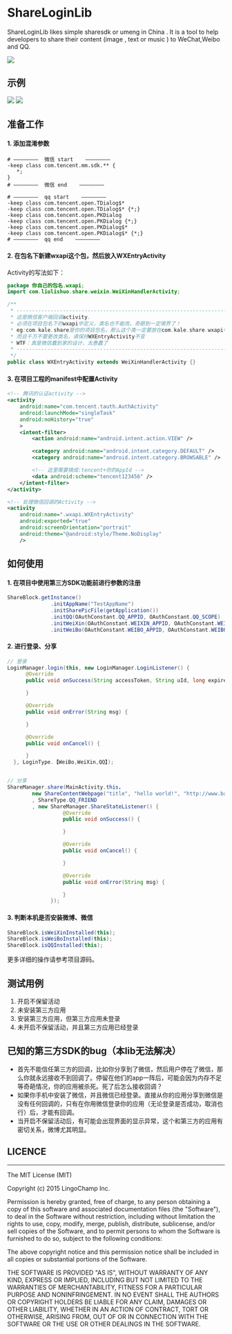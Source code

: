 # ShareLoginLib
ShareLoginLib likes simple sharesdk or umeng in China . It is a tool to help developers to share their content (image , text or music ) to WeChat,Weibo and QQ.  

![](./screenshot/logo.png)

## 示例
![](./screenshot/login.png) ![](./screenshot/share.png)
## 准备工作

#### 1. 添加混淆参数
```  
# ————————  微信 start    ————————
-keep class com.tencent.mm.sdk.** {
   *;
}
# ————————  微信 end    ————————

# ————————  qq start    ————————
-keep class com.tencent.open.TDialog$*
-keep class com.tencent.open.TDialog$* {*;}
-keep class com.tencent.open.PKDialog
-keep class com.tencent.open.PKDialog {*;}
-keep class com.tencent.open.PKDialog$*
-keep class com.tencent.open.PKDialog$* {*;}
# ————————  qq end    ————————
```  

#### 2. 在包名下新建wxapi这个包，然后放入WXEntryActivity  
Activity的写法如下：  

```JAVA   
package 你自己的包名.wxapi;
import com.liulishuo.share.weixin.WeiXinHandlerActivity;

/**
 * -----------------------------------------------------------------------
 * 这是微信客户端回调activity.
 * 必须在项目包名下的wxapi中定义，类名也不能改。奇葩到一定境界了！
 * eg:com.kale.share是你的项目包名，那么这个类一定要放在com.kale.share.wxapi中才行。
 * 而且千万不要更改类名，请保持WXEntryActivity不变
 * WTF：真是微信蠢到家的设计，太愚蠢了
 * -----------------------------------------------------------------------
 */
public class WXEntryActivity extends WeiXinHandlerActivity {}
```

#### 3. 在项目工程的manifest中配置Activity  
```XML  
<!-- 腾讯的认证activity -->
<activity
    android:name="com.tencent.tauth.AuthActivity"
    android:launchMode="singleTask"
    android:noHistory="true"
    >
    <intent-filter>
        <action android:name="android.intent.action.VIEW" />

        <category android:name="android.intent.category.DEFAULT" />
        <category android:name="android.intent.category.BROWSABLE" />

        <!-- 这里需要换成:tencent+你的AppId -->
        <data android:scheme="tencent123456" />
    </intent-filter>
</activity>

<!-- 处理微信回调的Activity -->
<activity
    android:name=".wxapi.WXEntryActivity"
    android:exported="true"
    android:screenOrientation="portrait"
    android:theme="@android:style/Theme.NoDisplay"
    />  
```

## 如何使用
#### 1. 在项目中使用第三方SDK功能前进行参数的注册  
```java  
ShareBlock.getInstance()
              .initAppName("TestAppName")
              .initSharePicFile(getApplication())
              .initQQ(OAuthConstant.QQ_APPID, OAuthConstant.QQ_SCOPE)
              .initWeiXin(OAuthConstant.WEIXIN_APPID, OAuthConstant.WEIXIN_SECRET)
              .initWeiBo(OAuthConstant.WEIBO_APPID, OAuthConstant.WEIBO_REDIRECT_URL, OAuthConstant.WEIBO_SCOPE);
```  

#### 2. 进行登录、分享  
```JAVA  
// 登录
LoginManager.login(this, new LoginManager.LoginListener() {
      @Override
      public void onSuccess(String accessToken, String uId, long expiresIn, @Nullable String wholeData) {

      }

      @Override
      public void onError(String msg) {

      }

      @Override
      public void onCancel() {

      }
  }, LoginType.【WeiBo,WeiXin,QQ】);


// 分享
ShareManager.share(MainActivity.this，
        new ShareContentWebpage("title", "hello world!", "http://www.baidu.com", mBitmap)
        , ShareType.QQ_FRIEND
        , new ShareManager.ShareStateListener() {
                  @Override
                  public void onSuccess() {

                  }

                  @Override
                  public void onCancel() {

                  }

                  @Override
                  public void onError(String msg) {

                  }
              });

```   

#### 3. 判断本机是否安装微博、微信  
```JAVA
ShareBlock.isWeiXinInstalled(this);
ShareBlock.isWeiBoInstalled(this);
ShareBlock.isQQInstalled(this);
```
更多详细的操作请参考项目源码。

## 测试用例  
1. 开启不保留活动
2. 未安装第三方应用  
3. 安装第三方应用，但第三方应用未登录  
4. 未开启不保留活动，并且第三方应用已经登录

## 已知的第三方SDK的bug（本lib无法解决）
- 首先不能信任第三方的回调，比如你分享到了微信，然后用户停在了微信，那么你就永远接收不到回调了。停留在他们的app一阵后，可能会因为内存不足等奇葩情况，你的应用被杀死。死了后怎么接收回调？  
- 如果你手机中安装了微信，并且微信已经登录。直接从你的应用分享到微信是没有任何回调的，只有在你用微信登录你的应用（无论登录是否成功，取消也行）后，才能有回调。   
- 当开启不保留活动后，有可能会出现界面的显示异常，这个和第三方的应用有密切关系，微博尤其明显。  

## LICENCE
-------------------------
  The MIT License (MIT)

  Copyright (c) 2015 LingoChamp Inc.

  Permission is hereby granted, free of charge, to any person obtaining a copy
  of this software and associated documentation files (the "Software"), to deal
  in the Software without restriction, including without limitation the rights
  to use, copy, modify, merge, publish, distribute, sublicense, and/or sell
  copies of the Software, and to permit persons to whom the Software is
  furnished to do so, subject to the following conditions:

  The above copyright notice and this permission notice shall be included in
  all copies or substantial portions of the Software.

  THE SOFTWARE IS PROVIDED "AS IS", WITHOUT WARRANTY OF ANY KIND, EXPRESS OR
  IMPLIED, INCLUDING BUT NOT LIMITED TO THE WARRANTIES OF MERCHANTABILITY,
  FITNESS FOR A PARTICULAR PURPOSE AND NONINFRINGEMENT. IN NO EVENT SHALL THE
  AUTHORS OR COPYRIGHT HOLDERS BE LIABLE FOR ANY CLAIM, DAMAGES OR OTHER
  LIABILITY, WHETHER IN AN ACTION OF CONTRACT, TORT OR OTHERWISE, ARISING FROM,
  OUT OF OR IN CONNECTION WITH THE SOFTWARE OR THE USE OR OTHER DEALINGS IN
  THE SOFTWARE.
